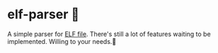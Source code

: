 # elf-parser 🧤

A simple parser for [ELF file](https://en.wikipedia.org/wiki/Executable_and_Linkable_Format).
There's still a lot of features waiting to be implemented. Willing to your needs.🥺